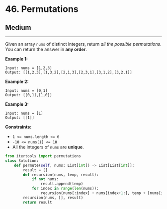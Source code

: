 # 46. Permutations

## Medium

***

Given an array `nums` of distinct integers, return _all the possible permutations_. You can return the answer in **any order**.

&#x20;

**Example 1:**

```
Input: nums = [1,2,3]
Output: [[1,2,3],[1,3,2],[2,1,3],[2,3,1],[3,1,2],[3,2,1]]
```

**Example 2:**

```
Input: nums = [0,1]
Output: [[0,1],[1,0]]
```

**Example 3:**

```
Input: nums = [1]
Output: [[1]]
```

&#x20;

**Constraints:**

* `1 <= nums.length <= 6`
* `-10 <= nums[i] <= 10`
* All the integers of `nums` are **unique**.

```python
from itertools import permutations
class Solution:
    def permute(self, nums: List[int]) -> List[List[int]]:
        result = []
        def recursion(nums, temp, result):
            if not nums:
                result.append(temp)
            for index in range(len(nums)):
                recursion(nums[:index] + nums[index+1:], temp + [nums[index]], result)
        recursion(nums, [], result)
        return result
```
